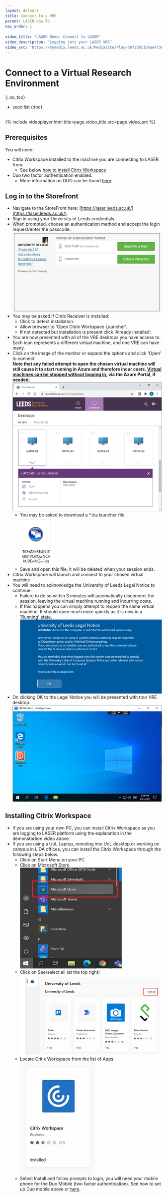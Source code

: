 ```yaml
---
layout: default
title: Connect to a VRE
parent: LASER How To
nav_order: 1

video_title: "LASER Demo: Connect to LASER"
video_description: "Logging into your LASER VRE"
video_src: "https://mymedia.leeds.ac.uk/Mediasite/Play/5072d91156ae4736bebcef7adbf4b6861d"
---
```


# Connect to a Virtual Research Environment
{:.no_toc}

* seed list
{:toc}

<br>
{% include videoplayer.html title=page.video_title src=page.video_src %}

## Prerequisites
You will need:
- Citrix Workspace installed to the machine you are connecting to LASER from.
  <!-- - Citrix Workspace is available through Software Centre on UoL managed devices. -->
  - See below [how to install Citrix Workspace](https://github.com/LIDA-Data-Analytics-Team/laserdocs/edit/gh-pages/docs/laser_how_to/laser_login.md#installing-citrix-workspace)  
- Duo two factor authentication enabled.
  - More information on DUO can be found [here](https://it.leeds.ac.uk/it?id=kb_article&sysparm_article=KB0014537).

## Log in to the Storefront
- Navigate to the StoreFront here: [https://laser.leeds.ac.uk/](https://laser.leeds.ac.uk/).
- Sign in using your University of Leeds credentials.
- When prompted, choose an authentication method and accept the login request/enter the passcode.  
![duo_auth_prompt.png](../../images/laser_login/duo_auth_prompt.png)
- You may be asked if Citrix Receiver is installed:
  - Click to detect installation.
  - Allow browser to 'Open Citrix Workspace Launcher'.
  - If not detected but installation is present click 'Already installed'.
- You are now presented with all of the VRE desktops you have access to. Each icon represents a different virtual machine, and one VRE can have many.
- Click on the image of the monitor or expand the options and click 'Open' to connect.<br>
**Note that any failed attempt to open the chosen virtual machine will still cause it to start running in Azure and therefore incur costs. [Virtual machines can be stopped without logging in](./az_portal/portal_vms.html), via the Azure Portal, if needed.**<br>
![citrix_store_front.png](../../images/laser_login/citrix_store_front.png)
  - You may be asked to download a *.ica launcher file.  
  ![citrix_launch_file.png](../../images/laser_login/citrix_launch_file.png)
  - Save and open this file, it will be deleted when your session ends.
- Citrix Workspace will launch and connect to your chosen virtual machine
- You will  need to acknowledge the University of Leeds Legal Notice to continue. 
	- Failure to do so within 3 minutes will automatically disconnect the session, leaving the virtual machine running and incurring costs.
	- If this happens you can simply attempt to reopen the same virtual machine. It should open much more quickly as it is now in a 'Running' state.
![vre_desktop.png](../../images/laser_login/uol_legal_notice.png)
- On clicking OK to the Legal Notice you will be presented with tour VRE desktop.  
![vre_desktop.png](../../images/laser_login/vre_desktop.png)


## Installing Citrix Workspace
- If you are using your own PC, you can install Citrix Workspace as you are logging to LASER platform using the explanation in the demonstartion video above.
- If you are using a UoL Laptop, remoting into UoL desktop or working on campus in LIDA offices, you can install the Citrix Workspace through the following steps below.
	- Click on Start Menu on your PC  
	- Click on Microsoft Store  
	![microsoftstore.png](../../images/laser_login/MicrosoftStore.png)  
	- Click on See/select all (at the top right)  
	![CitrixWorkspace_location.png](../../images/laser_login/CitrixWorkspace_location.png)  
	- Locate Critix Workspace from the list of Apps  
	![CitrixWorkspace.png](../../images/laser_login/CitrixWorkspace.png)  
	- Select Install and follow prompts to login, you will need your mobile phone for the Duo Mobile (two factor authentication). See how to set up Duo mobile above or [here](https://it.leeds.ac.uk/it?id=kb_article&sysparm_article=KB0014537). 
